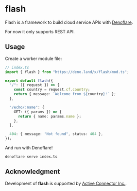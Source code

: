 # flash

Flash is a framework to build cloud service APIs with
[Denoflare](https://denoflare.dev/).

For now it only supports REST API.

## Usage

Create a worker module file:

```typescript
// index.ts
import { flash } from "https://deno.land/x/flash/mod.ts";

export default flash({
  "/": ({ request }) => {
    const country = request.cf.country;
    return { message: `Welcome from ${country}!` };
  },

  "/echo/:name": {
    GET: ({ params }) => {
      return { name: params.name };
    },
  },

  404: { message: "Not found", status: 404 },
});
```

And run with Denoflare!

```sh
denoflare serve index.ts
```

## Acknowledgment

Development of **flash** is supported by
[Active Connector Inc.](https://active-connector.com).
